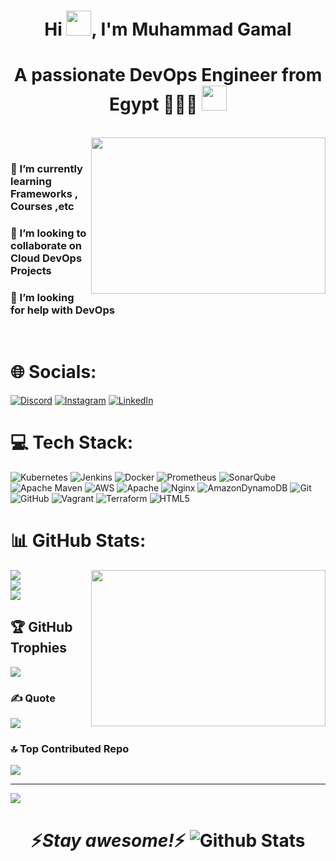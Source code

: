 <h1 align="center">Hi <img src="https://media.giphy.com/media/hvRJCLFzcasrR4ia7z/giphy.gif" width="40px">, I'm Muhammad Gamal</h1>
<h1 align="center">A passionate DevOps Engineer from Egypt 👨🏼‍💻 <img src="https://blogger.googleusercontent.com/img/b/R29vZ2xl/AVvXsEiBDs-F1eZNAfAOtyWweBqyzN69PlJ_fZv2-z0-uhGytCe0TBFynCYo0mxCjjFas6DyjLgUcZul2jJHvP3pS-uBPoFbLzVrsuH5poiWMSxBTw6ZA_jOaihK9JzbvWXS_dtGIOhVezAOWbg/s1600/egypt-flag-animation.gif" width="40px">
</h1><br> <img align="right" height="250" width="375" alt="" src="https://raw.githubusercontent.com/iampavangandhi/iampavangandhi/master/gifs/coder.gif" /> <br>

<h3>🌱 I’m currently learning Frameworks , Courses ,etc</h3> 

<h3>🔎 I’m looking to collaborate on Cloud DevOps Projects</h3>

<h3>🤝 I’m looking for help with DevOps</h3> <br>


# 🌐 Socials:
[![Discord](https://img.shields.io/badge/Discord-%237289DA.svg?logo=discord&logoColor=white)](https://discord.gg/mujimmy_) [![Instagram](https://img.shields.io/badge/Instagram-%23E4405F.svg?logo=Instagram&logoColor=white)](https://instagram.com/mujimmy_) [![LinkedIn](https://img.shields.io/badge/LinkedIn-%230077B5.svg?logo=linkedin&logoColor=white)](https://linkedin.com/in/mgghatory) 

# 💻 Tech Stack:
![Kubernetes](https://img.shields.io/badge/kubernetes-%23326ce5.svg?style=for-the-badge&logo=kubernetes&logoColor=white) ![Jenkins](https://img.shields.io/badge/jenkins-%232C5263.svg?style=for-the-badge&logo=jenkins&logoColor=white) ![Docker](https://img.shields.io/badge/docker-%230db7ed.svg?style=for-the-badge&logo=docker&logoColor=white) ![Prometheus](https://img.shields.io/badge/Prometheus-E6522C?style=for-the-badge&logo=Prometheus&logoColor=white) ![SonarQube](https://img.shields.io/badge/SonarQube-black?style=for-the-badge&logo=sonarqube&logoColor=4E9BCD) ![Apache Maven](https://img.shields.io/badge/Apache%20Maven-C71A36?style=for-the-badge&logo=Apache%20Maven&logoColor=white) ![AWS](https://img.shields.io/badge/AWS-%23FF9900.svg?style=for-the-badge&logo=amazon-aws&logoColor=white) ![Apache](https://img.shields.io/badge/apache-%23D42029.svg?style=for-the-badge&logo=apache&logoColor=white) ![Nginx](https://img.shields.io/badge/nginx-%23009639.svg?style=for-the-badge&logo=nginx&logoColor=white) ![AmazonDynamoDB](https://img.shields.io/badge/Amazon%20DynamoDB-4053D6?style=for-the-badge&logo=Amazon%20DynamoDB&logoColor=white) ![Git](https://img.shields.io/badge/git-%23F05033.svg?style=for-the-badge&logo=git&logoColor=white) ![GitHub](https://img.shields.io/badge/github-%23121011.svg?style=for-the-badge&logo=github&logoColor=white) ![Vagrant](https://img.shields.io/badge/vagrant-%231563FF.svg?style=for-the-badge&logo=vagrant&logoColor=white) ![Terraform](https://img.shields.io/badge/terraform-%235835CC.svg?style=for-the-badge&logo=terraform&logoColor=white) ![HTML5](https://img.shields.io/badge/html5-%23E34F26.svg?style=for-the-badge&logo=html5&logoColor=white)
# 📊 GitHub Stats: 
![](https://github-readme-stats.vercel.app/api?username=mujemi26&theme=tokyonight&hide_border=false&include_all_commits=true&count_private=true) <img align="right" height="250" width="375" alt="" src="https://media4.giphy.com/media/v1.Y2lkPTc5MGI3NjExa3V3eGM5cjljaGxxYm42aGFvZjJ0dGlnN2RjaG90Zmw4cnp3ZHoyNyZlcD12MV9pbnRlcm5hbF9naWZfYnlfaWQmY3Q9Zw/LaVp0AyqR5bGsC5Cbm/giphy.gif"/> <br/>
![](https://github-readme-streak-stats.herokuapp.com/?user=mujemi26&theme=tokyonight&hide_border=false)<br/>
![](https://github-readme-stats.vercel.app/api/top-langs/?username=mujemi26&theme=tokyonight&hide_border=false&include_all_commits=true&count_private=true&layout=compact)

## 🏆 GitHub Trophies
![](https://github-profile-trophy.vercel.app/?username=mujemi26&theme=catppuccin_latte&no-frame=false&no-bg=false&margin-w=4)

### ✍️ Quote
![](https://quotes-github-readme.vercel.app/api?type=horizontal&theme=radical)

### 🔝 Top Contributed Repo
![](https://github-contributor-stats.vercel.app/api?username=mujemi26&limit=5&theme=catppuccin_latte&combine_all_yearly_contributions=true)

---
[![](https://visitcount.itsvg.in/api?id=mujemi26&icon=2&color=12)](https://visitcount.itsvg.in) 
<h1 align='center'>⚡️<i>Stay awesome!</i>⚡️
<img src="https://raw.githubusercontent.com/mayhemantt/mayhemantt/Update/svg/Bottom.svg" alt="Github Stats" />
</h1>
